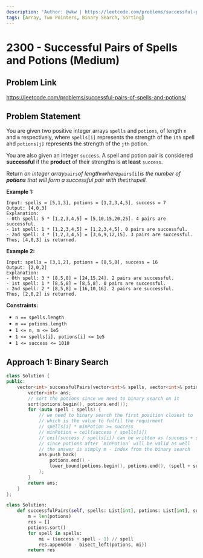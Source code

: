 ```yaml
---
description: 'Author: @wkw | https://leetcode.com/problems/successful-pairs-of-spells-and-potions/'
tags: [Array, Two Pointers, Binary Search, Sorting]
---
```


# 2300 - Successful Pairs of Spells and Potions (Medium)

## Problem Link

https://leetcode.com/problems/successful-pairs-of-spells-and-potions/

## Problem Statement

You are given two positive integer arrays `spells` and `potions`, of length `n` and `m` respectively, where `spells[i]` represents the strength of the `ith` spell and `potions[j]` represents the strength of the `jth` potion.

You are also given an integer `success`. A spell and potion pair is considered **successful** if the **product** of their strengths is **at least** `success`.

Return _an integer array_`pairs`_of length_`n`_where_`pairs[i]`_is the number of **potions** that will form a successful pair with the_`ith`_spell._

**Example 1:**

```
Input: spells = [5,1,3], potions = [1,2,3,4,5], success = 7
Output: [4,0,3]
Explanation:
- 0th spell: 5 * [1,2,3,4,5] = [5,10,15,20,25]. 4 pairs are successful.
- 1st spell: 1 * [1,2,3,4,5] = [1,2,3,4,5]. 0 pairs are successful.
- 2nd spell: 3 * [1,2,3,4,5] = [3,6,9,12,15]. 3 pairs are successful.
Thus, [4,0,3] is returned.
```

**Example 2:**

```
Input: spells = [3,1,2], potions = [8,5,8], success = 16
Output: [2,0,2]
Explanation:
- 0th spell: 3 * [8,5,8] = [24,15,24]. 2 pairs are successful.
- 1st spell: 1 * [8,5,8] = [8,5,8]. 0 pairs are successful.
- 2nd spell: 2 * [8,5,8] = [16,10,16]. 2 pairs are successful.
Thus, [2,0,2] is returned.
```

**Constraints:**

- `n == spells.length`
- `m == potions.length`
- `1 <= n, m <= 1e5`
- `1 <= spells[i], potions[i] <= 1e5`
- `1 <= success <= 1010`

## Approach 1: Binary Search

<Tabs>
<TabItem value="cpp" label="C++">
<SolutionAuthor name="@wkw"/>

```cpp
class Solution {
public:
    vector<int> successfulPairs(vector<int>& spells, vector<int>& potions, long long success) {
        vector<int> ans;
        // sort the potions since we need to binary search on it
        sort(potions.begin(), potions.end());
        for (auto spell : spells) {
            // we need to binary search the first position closest to `minPotion`
            // which is the value to fulfil the requirment
            // spells[i] * minPotion >= success
            // minPotion = ceil(success / spells[i])
            // ceil(success / spells[i]) can be written as (success + spell - 1) // spell
            // since potions after `minPotion` will be valid as well
            // the answer is simply m - index from the binary search
            ans.push_back(
                potions.end() -
                lower_bound(potions.begin(), potions.end(), (spell + success - 1) / spell)
            );
        }
        return ans;
    }
};
```

</TabItem>

<TabItem value="py" label="Python">
<SolutionAuthor name="@wkw"/>

```py
class Solution:
    def successfulPairs(self, spells: List[int], potions: List[int], success: int) -> List[int]:
        m = len(potions)
        res = []
        potions.sort()
        for spell in spells:
            mi = (success + spell - 1) // spell
            res.append(m - bisect_left(potions, mi))
        return res
```

</TabItem>
</Tabs>

